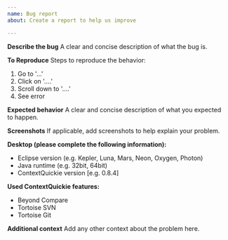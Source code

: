 ```yaml
---
name: Bug report
about: Create a report to help us improve

---
```


**Describe the bug**
A clear and concise description of what the bug is.

**To Reproduce**
Steps to reproduce the behavior:
1. Go to '...'
2. Click on '....'
3. Scroll down to '....'
4. See error

**Expected behavior**
A clear and concise description of what you expected to happen.

**Screenshots**
If applicable, add screenshots to help explain your problem.

**Desktop (please complete the following information):**
 - Eclipse version (e.g. Kepler, Luna, Mars, Neon, Oxygen, Photon)
 - Java runtime (e.g. 32bit, 64bit)
 - ContextQuickie version [e.g. 0.8.4]

**Used ContextQuickie features:**
 - Beyond Compare
 - Tortoise SVN
 - Tortoise Git

**Additional context**
Add any other context about the problem here.
